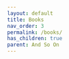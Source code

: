 ```yaml
---
layout: default
title: Books
nav_order: 3
permalink: /books/
has_children: true
parent: And So On
---
```

